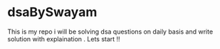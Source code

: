 # dsaBySwayam
This is my repo i will be solving dsa questions on daily basis and write solution with explaination . Lets start !!
